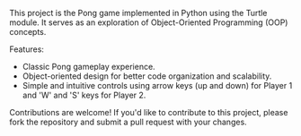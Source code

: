 This project is the Pong game implemented in Python using the Turtle module. It serves as an exploration of Object-Oriented Programming (OOP) concepts.

Features:
- Classic Pong gameplay experience.
- Object-oriented design for better code organization and scalability.
- Simple and intuitive controls using arrow keys (up and down) for Player 1 and 'W' and 'S'  keys for Player 2.

Contributions are welcome! If you'd like to contribute to this project, please fork the repository and submit a pull request with your changes.

